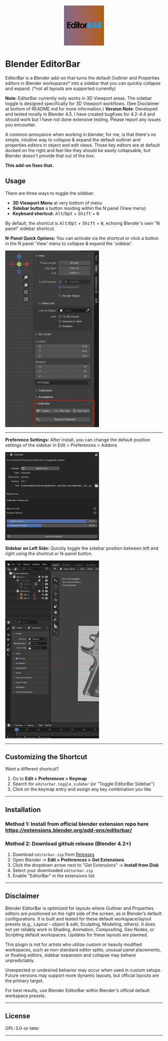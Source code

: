 <p align="center">
  <img src="images/Blender-EditoBar-ICON.png" alt="EditorBar Icon" width="128">
</p>

# Blender EditorBar

EditorBar is a Blender add-on that turns the default Outliner and Properties editors in Blender workspaces* into a sidebar that you can quickly collapse and expand. (*not all layouts are supported currently)

**Note**: EditorBar currently only works in 3D Viewport areas. The sidebar toggle is designed specifically for 3D Viewport workflows. (See Disclaimer at bottom of README.md for more information.)
**Version Note**: Developed and tested mostly in Blender 4.5. I have created bugfixes for 4.2-4.4 and should work but I have not done extensive testing. Please report any issues you encounter.

A common annoyance when working in blender, for me, is that there's no simple, intuitive way to collapse & expand the default outliner and properties editors in object and edit views. Those key editors are at default docked on the right and feel like they should be easily collapsable, but Blender doesn't provide that out of the box.

**This add-on fixes that.**

## Usage

There are three ways to toggle the sidebar:

- **3D Viewport Menu** at very bottom of menu
- **Sidebar button** a button residing within the N panel (View menu)
- **Keyboard shortcut:** <kbd>Alt</kbd>/<kbd>Opt</kbd> + <kbd>Shift</kbd> + <kbd>N</kbd>

By default, the shortcut is <kbd>Alt</kbd>/<kbd>Opt</kbd> + <kbd>Shift</kbd> + <kbd>N</kbd>, echoing Blender's own "N panel" sidebar shortcut.

**N-Panel Quick Options:**
You can activate via the shortcut or click a button in the N panel 'View' menu to collapse & expand the 'sidebar'.

<img src="images/Screenshot1.png" width="300">

---

**Preference Settings:**
After install, you can change the default position settings of the sidebar in Edit > Preferences > Addons

<img src="images/Screenshot2.png" width="300">

**Sidebar on Left Side:**
Quickly toggle the sidebar position between left and right using the shortcut or N-panel button.

<img src="images/Screenshot3.png" width="300">

---

## Customizing the Shortcut

Want a different shortcut?

1. Go to **Edit > Preferences > Keymap**
2. Search for `editorbar.toggle_sidebar` (or "Toggle EditorBar Sidebar")
3. Click on the keymap entry and assign any key combination you like

---

## Installation

### Method 1: Install from official blender extension repo here https://extensions.blender.org/add-ons/editorbar/

### Method 2: Download github release (Blender 4.2+)

1. Download `editorbar.zip` from [Releases](https://github.com/JamesN-dev/blender-editorbar/releases/latest)
2. Open Blender → **Edit > Preferences > Get Extensions**
3. Click the dropdown arrow next to "Get Extensions" → **Install from Disk**
4. Select your downloaded `editorbar.zip`
5. Enable "EditorBar" in the extensions list

---

## Disclaimer

Blender EditorBar is optimized for layouts where Outliner and Properties editors are positioned on the right side of the screen, as in Blender’s default configurations. It is built and tested for these default workspace/layout presets (e.g., Layout - object & edit, Sculpting, Modeling, others). It does not yet reliably work in Shading, Animation, Compositing, Geo Nodes, or Scripting default workspaces. Updates for these layouts are planned.

This plugin is not for artists who utilize custom or heavily modified workspaces, such as non-standard editor splits, unusual panel placements, or floating editors, sidebar expansion and collapse may behave unpredictably.

Unexpected or undesired behavior may occur when used in custom setups. Future versions may support more dynamic layouts, but official layouts are the primary target.

For best results, use Blender EditorBar within Blender's official default workspace presets.

---

## License

GPL-3.0-or-later

---
